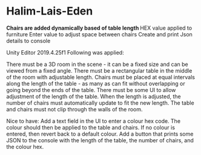 # Halim-Lais-Eden
<b>Chairs are added dynamically based of table length </b>
HEX value applied to furniture
Enter value to adjust space between chairs
Create and print Json details to console

Unity Editor 2019.4.25f1
Following was applied:

There must be a 3D room in the scene - it can be a fixed size and can be viewed from a fixed angle.
There must be a rectangular table in the middle of the room with adjustable length.
Chairs must be placed at equal intervals along the length of the table - as many as can fit without overlapping or going beyond the ends of the table.
There must be some UI to allow adjustment of the length of the table. When the length is adjusted, the number of chairs must automatically update to fit the new length.
The table and chairs must not clip through the walls of the room.
 
Nice to have:
Add a text field in the UI to enter a colour hex code. The colour should then be applied to the table and chairs.
If no colour is entered, then revert back to a default colour.
Add a button that prints some JSON to the console with the length of the table, the number of chairs, and the colour hex.
